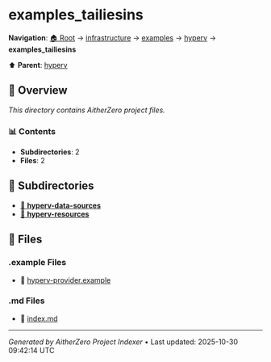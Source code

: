 # examples_tailiesins

**Navigation**: [🏠 Root](../../../../index.md) → [infrastructure](../../../index.md) → [examples](../../index.md) → [hyperv](../index.md) → **examples_tailiesins**

⬆️ **Parent**: [hyperv](../index.md)

## 📖 Overview

*This directory contains AitherZero project files.*

### 📊 Contents

- **Subdirectories**: 2
- **Files**: 2

## 📁 Subdirectories

- [📂 **hyperv-data-sources**](./hyperv-data-sources/index.md)
- [📂 **hyperv-resources**](./hyperv-resources/index.md)

## 📄 Files

### .example Files

- 📄 [hyperv-provider.example](./hyperv-provider.example)

### .md Files

- 📝 [index.md](./index.md)

---

*Generated by AitherZero Project Indexer* • Last updated: 2025-10-30 09:42:14 UTC

